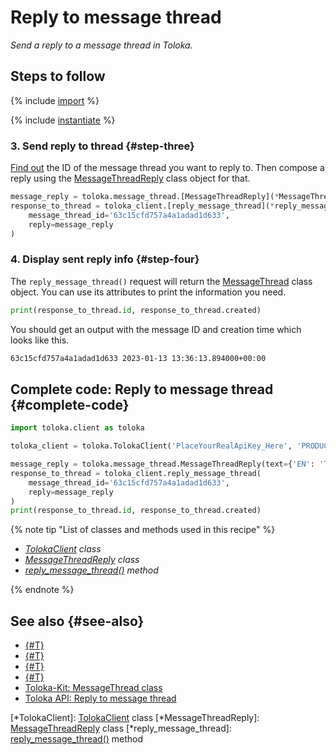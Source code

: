 # Reply to message thread

_Send a reply to a message thread in Toloka._

## Steps to follow

{% include [import](../_includes/recipes/import.md) %}

{% include [instantiate](../_includes/recipes/instantiate.md) %}

### 3. Send reply to thread {#step-three}

[Find out](get-message-threads.md) the ID of the message thread you want to reply to. Then compose a reply using the [MessageThreadReply](../reference/toloka.client.message_thread.MessageThreadReply.md) class object for that.

```python
message_reply = toloka.message_thread.[MessageThreadReply](*MessageThreadReply)(text={'EN': 'Thank you!'})
response_to_thread = toloka_client.[reply_message_thread](*reply_message_thread)(
    message_thread_id='63c15cfd757a4a1adad1d633',
    reply=message_reply
)
```

### 4. Display sent reply info {#step-four}

The `reply_message_thread()` request will return the [MessageThread](../reference/toloka.client.message_thread.MessageThread.md) class object. You can use its attributes to print the information you need.

```python
print(response_to_thread.id, response_to_thread.created)
```

You should get an output with the message ID and creation time which looks like this.

```bash
63c15cfd757a4a1adad1d633 2023-01-13 13:36:13.894000+00:00
```

## Complete code: Reply to message thread {#complete-code}

```python
import toloka.client as toloka

toloka_client = toloka.TolokaClient('PlaceYourRealApiKey_Here', 'PRODUCTION')

message_reply = toloka.message_thread.MessageThreadReply(text={'EN': 'Thank you!'})
response_to_thread = toloka_client.reply_message_thread(
    message_thread_id='63c15cfd757a4a1adad1d633',
    reply=message_reply
)
print(response_to_thread.id, response_to_thread.created)
```

{% note tip "List of classes and methods used in this recipe" %}

- _[TolokaClient](../reference/toloka.client.TolokaClient.md) class_
- _[MessageThreadReply](../reference/toloka.client.message_thread.MessageThreadReply.md) class_
- _[reply_message_thread()](../reference/toloka.client.TolokaClient.reply_message_thread.md) method_

{% endnote %}

## See also {#see-also}

- [{#T}](../../guide/concepts/overview.md)
- [{#T}](learn-basics.md)
- [{#T}](use-cases.md)
- [{#T}](get-message-threads.md)
- [Toloka-Kit: MessageThread class](../reference/toloka.client.message_thread.MessageThread.md)
- [Toloka API: Reply to message thread](https://toloka.ai/docs/api/api-reference/#post-/message-threads/-id-/reply)

[*TolokaClient]: [TolokaClient](../reference/toloka.client.TolokaClient.md) class
[*MessageThreadReply]: [MessageThreadReply](../reference/toloka.client.message_thread.MessageThreadReply.md) class
[*reply_message_thread]: [reply_message_thread()](../reference/toloka.client.TolokaClient.reply_message_thread.md) method